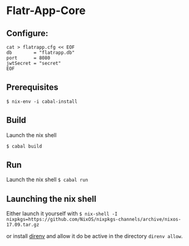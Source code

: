 # Flatr-App-Core

## Configure:

```
cat > flatrapp.cfg << EOF
db        = "flatrapp.db"
port      = 8080
jwtSecret = "secret"
EOF
```

## Prerequisites
`$ nix-env -i cabal-install`

## Build
Launch the nix shell

`$ cabal build`

## Run
Launch the nix shell
`$ cabal run`


## Launching the nix shell
Either launch it yourself with `$ nix-shell -I nixpkgs=https://github.com/NixOS/nixpkgs-channels/archive/nixos-17.09.tar.gz`

or install [direnv](https://direnv.net)
and allow it do be active in the directory `direnv allow`.
